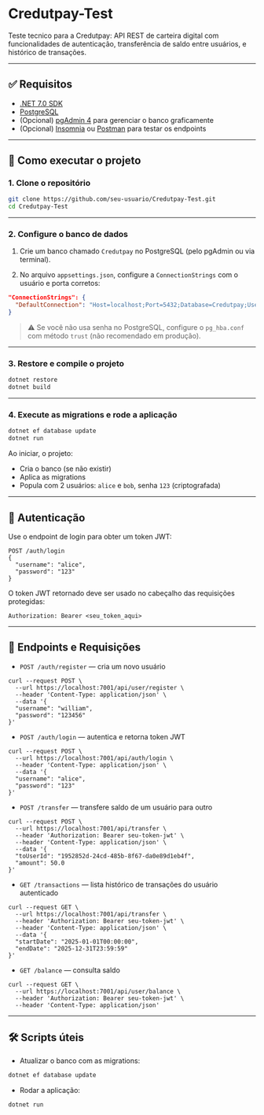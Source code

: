 ﻿# Credutpay-Test
Teste tecnico para a Credutpay:
	API REST de carteira digital com funcionalidades de autenticação, transferência de saldo entre usuários, e histórico de transações.

---

## ✅ Requisitos

- [.NET 7.0 SDK](https://dotnet.microsoft.com/en-us/download/dotnet/7.0)
- [PostgreSQL](https://www.postgresql.org/download/)
- (Opcional) [pgAdmin 4](https://www.pgadmin.org/download/) para gerenciar o banco graficamente
- (Opcional) [Insomnia](https://insomnia.rest/download) ou [Postman](https://www.postman.com/downloads/) para testar os endpoints

---

## 🚀 Como executar o projeto

### 1. Clone o repositório

```bash
git clone https://github.com/seu-usuario/Credutpay-Test.git
cd Credutpay-Test
```

---

### 2. Configure o banco de dados

1. Crie um banco chamado `Credutpay` no PostgreSQL (pelo pgAdmin ou via terminal).

2. No arquivo `appsettings.json`, configure a `ConnectionStrings` com o usuário e porta corretos:

```json
"ConnectionStrings": {
  "DefaultConnection": "Host=localhost;Port=5432;Database=Credutpay;Username=postgres;Password=sua_senha"
}
```

> ⚠️ Se você não usa senha no PostgreSQL, configure o `pg_hba.conf` com método `trust` (não recomendado em produção).

---

### 3. Restore e compile o projeto

```bash
dotnet restore
dotnet build
```

---

### 4. Execute as migrations e rode a aplicação

```bash
dotnet ef database update
dotnet run
```

Ao iniciar, o projeto:
- Cria o banco (se não existir)
- Aplica as migrations
- Popula com 2 usuários: `alice` e `bob`, senha `123` (criptografada)

---

## 🔑 Autenticação

Use o endpoint de login para obter um token JWT:

```
POST /auth/login
{
  "username": "alice",
  "password": "123"
}
```

O token JWT retornado deve ser usado no cabeçalho das requisições protegidas:

```
Authorization: Bearer <seu_token_aqui>
```

---

## 📮 Endpoints e Requisições

- `POST /auth/register` — cria um novo usuário
```cURL
curl --request POST \
  --url https://localhost:7001/api/user/register \
  --header 'Content-Type: application/json' \
  --data '{
  "username": "william",
  "password": "123456"
}'
```

- `POST /auth/login` — autentica e retorna token JWT
```cURL
curl --request POST \
  --url https://localhost:7001/api/auth/login \
  --header 'Content-Type: application/json' \
  --data '{
  "username": "alice",
  "password": "123"
}'
```

- `POST /transfer` — transfere saldo de um usuário para outro
```cURL
curl --request POST \
  --url https://localhost:7001/api/transfer \
  --header 'Authorization: Bearer seu-token-jwt' \
  --header 'Content-Type: application/json' \
  --data '{
  "toUserId": "1952852d-24cd-485b-8f67-da0e89d1eb4f",
  "amount": 50.0
}'
```

- `GET /transactions` — lista histórico de transações do usuário autenticado
```cURL
curl --request GET \
  --url https://localhost:7001/api/transfer \
  --header 'Authorization: Bearer seu-token-jwt' \
  --header 'Content-Type: application/json' \
  --data '{
  "startDate": "2025-01-01T00:00:00",
  "endDate": "2025-12-31T23:59:59"
}'
```

- `GET /balance` — consulta saldo
```cURL
curl --request GET \
  --url https://localhost:7001/api/user/balance \
  --header 'Authorization: Bearer seu-token-jwt' \
  --header 'Content-Type: application/json'
```

---

## 🛠️ Scripts úteis
 
- Atualizar o banco com as migrations:

```bash
dotnet ef database update
```

- Rodar a aplicação:
```bash
dotnet run
```

